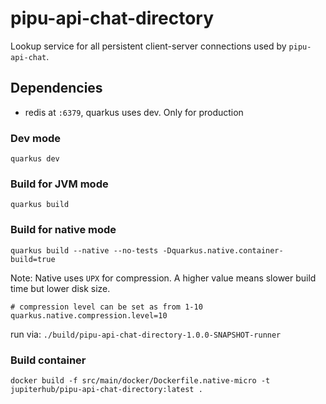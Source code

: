 # pipu-api-chat-directory
Lookup service for all persistent client-server connections used by `pipu-api-chat`.

## Dependencies
* redis at `:6379`, quarkus uses dev. Only for production  

### Dev mode
```shell script
quarkus dev
```

### Build for JVM mode
```shell script
quarkus build
```

### Build for native mode
```shell script
quarkus build --native --no-tests -Dquarkus.native.container-build=true
```
Note:
Native uses `UPX` for compression. A higher value means slower build time but lower disk size.
```properties
# compression level can be set as from 1-10
quarkus.native.compression.level=10
```

run via: `./build/pipu-api-chat-directory-1.0.0-SNAPSHOT-runner`

### Build container
```shell script
docker build -f src/main/docker/Dockerfile.native-micro -t jupiterhub/pipu-api-chat-directory:latest .
```
